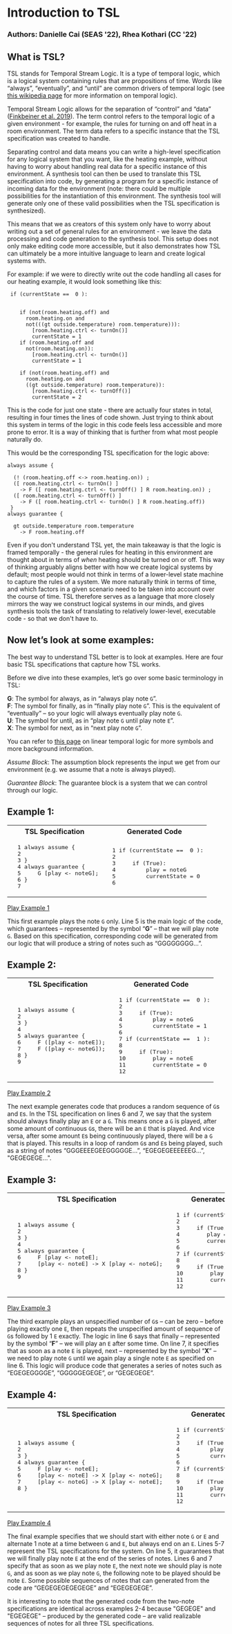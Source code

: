 # Introduction to TSL

### Authors: Danielle Cai (SEAS '22), Rhea Kothari (CC '22)

## What is TSL? 

TSL stands for Temporal Stream Logic. It is a type of temporal logic, which is a logical system containing rules that are propositions of time. Words like “always”, “eventually”, and “until” are common drivers of temporal logic (see [this wikipedia page](https://en.wikipedia.org/wiki/Temporal_logic) for more information on temporal logic). 

Temporal Stream Logic allows for the separation of “control” and “data” ([Finkbeiner et al. 2019](https://arxiv.org/abs/1712.00246)). The term control refers to the temporal logic of a given environment - for example, the rules for turning on and off heat in a room environment. The term data refers to a specific instance that the TSL specification was created to handle. 

Separating control and data means you can write a high-level specification for any logical system that you want, like the heating example, without having to worry about handling real data for a specific instance of this environment. A synthesis tool can then be used to translate this TSL specification into code, by generating a program for a specific instance of incoming data for the environment (note: there could be multiple possibilities for the instantiation of this environment. The synthesis tool will generate only one of these valid possibilities when the TSL specification is synthesized). 

This means that we as creators of this system only have to worry about writing out a set of general rules for an environment - we leave the data processing and code generation to the synthesis tool. This setup does not only make editing code more accessible, but it also demonstrates how TSL can ultimately be a more intuitive language to learn and create logical systems with.

For example: if we were to directly write out the code handling all cases for our heating example, it would look something like this: 

```
 if (currentState ==  0 ): 
  

    if (not(room.heating.off) and
      room.heating.on and
      not(((gt outside.temperature) room.temperature))):
        [room.heating.ctrl <- turnOn()]
        currentState = 1
    if (room.heating.off and
      not(room.heating.on)):
        [room.heating.ctrl <- turnOn()]
        currentState = 1

    if (not(room.heating.off) and
      room.heating.on and
      ((gt outside.temperature) room.temperature)):
        [room.heating.ctrl <- turnOff()]
        currentState = 2
```

This is the code for just one state - there are actually four states in total, resulting in four times the lines of code shown. Just trying to think about this system in terms of the logic in this code feels less accessible and more prone to error. It is a way of thinking that is further from what most people naturally do. 

This would be the corresponding TSL specification for the logic above:

```
always assume {

  (! (room.heating.off <-> room.heating.on)) ;
  ([ room.heating.ctrl <- turnOn() ]
    -> F ([ room.heating.ctrl <- turnOff() ] R room.heating.on)) ;
  ([ room.heating.ctrl <- turnOff() ]
    -> F ([ room.heating.ctrl <- turnOn() ] R room.heating.off))
 }
always guarantee {

  gt outside.temperature room.temperature
    -> F room.heating.off
```

Even if you don't understand TSL yet, the main takeaway is that the logic is framed temporally - the general rules for heating in this environment are thought about in terms of _when_ heating should be turned on or off. This way of thinking arguably aligns better with how we create logical systems by default; most people would not think in terms of a lower-level state machine to capture the rules of a system. We more naturally think in terms of time, and which factors in a given scenario need to be taken into account over the course of time. TSL therefore serves as a language that more closely mirrors the way we construct logical systems in our minds, and gives synthesis tools the task of translating to relatively lower-level, executable code - so that we don't have to.

## Now let’s look at some examples:

The best way to understand TSL better is to look at examples. Here are four basic TSL specifications that capture how TSL works.

Before we dive into these examples, let’s go over some basic terminology in TSL:

**G**: The symbol for always, as in “always play note `G`”.\
**F**: The symbol for finally, as in “finally play note `G`”. This is the equivalent of “eventually” – so your logic will always eventually play note `G`.\
**U**: The symbol for until, as in “play note `G` until play note `E`”.\
**X**: The symbol for next, as in “next play note `G`”.

You can refer to [this page](https://en.wikipedia.org/wiki/Linear_temporal_logic) on linear temporal logic for more symbols and more background information.

*Assume Block*: The assumption block represents the input we get from our environment (e.g. we assume that a note is always played).

*Guarantee Block*: The guarantee block is a system that we can control through our logic. 


## Example 1:

<table>
<tr>
<th>TSL Specification</th>
<th>Generated Code</th>
</tr>
<tr>
<td>
<pre>
  1 always assume {
  2    
  3 }
  4 always guarantee {
  5     G [play <- noteG];
  6 }
  7
</pre>
</td>
<td>

<pre>
  1 if (currentState ==  0 ):
  2
  3     if (True):
  4         play = noteG
  5         currentState = 0
  6
</pre>

</td>
</tr>
</table>

[Play Example 1](https://barnard-pl-labs.github.io/tsltools/music.html)

This first example plays the note `G` only. Line 5 is the main logic of the code, which guarantees – represented by the symbol “**G**” – that we will play note `G`. Based on this specification, corresponding code will be generated from our logic that will produce a string of notes such as “GGGGGGGG…”.					

## Example 2: 

<table>
<tr>
<th>TSL Specification</th>
<th>Generated Code</th>
</tr>
<tr>
<td>
<pre>
  1 always assume {
  2     
  3 }
  4 
  5 always guarantee {
  6     F ([play <- noteE]);
  7     F ([play <- noteG]);
  8 }
  9
</pre>
</td>
<td>

<pre>
  1 if (currentState ==  0 ):
  2
  3     if (True):
  4         play = noteG
  5         currentState = 1
  6
  7 if (currentState ==  1 ):
  8 
  9     if (True):
  10        play = noteE
  11        currentState = 0
  12
</pre>

</td>
</tr>
</table>

[Play Example 2](https://barnard-pl-labs.github.io/tsltools/music2.html)

The next example generates code that produces a random sequence of `G`s and `E`s. In the TSL specification on lines 6 and 7, we say that the system should always finally play an `E` or a `G`. This means once a `G` is played, after some amount of continuous `G`s, there will be an `E` that is played. And vice versa, after some amount `E`s being continuously played, there will be a `G` that is played. This results in a loop of random `G`s and `E`s being played, such as a string of notes “GGGEEEEGEEGGGGGE…”, “EGEGEGEEEEEEG…”, "GEGEGEGE...".

## Example 3:

<table>
<tr>
<th>TSL Specification</th>
<th>Generated Code</th>
</tr>
<tr>
<td>
<pre>
  1 always assume {
  2     
  3 }
  4 
  5 always guarantee {
  6     F [play <- noteE];
  7     [play <- noteE] -> X [play <- noteG];
  8 }
  9 
</pre>
</td>
<td>

<pre>
  1 if (currentState ==  0 ):
  2
  3     if (True):
  4        play = noteE
  5        currentState = 1
  6
  7 if (currentState ==  1 ):
  8
  9     if (True):
  10        play = noteG
  11        currentState = 0
  12
</pre>

</td>
</tr>
</table>

[Play Example 3](https://barnard-pl-labs.github.io/tsltools/music2.html)

The third example plays an unspecified number of `G`s – can be zero – before playing exactly one `E`, then repeats the unspecified amount of sequence of `G`s followed by 1 `E` exactly. The logic in line 6 says that finally – represented by the symbol “**F**” – we will play an `E` after some time. On line 7, it specifies that as soon as a note `E` is played, next – represented by the symbol “**X**” – we need to play note `G` until we again play a single note `E` as specified on line 6. This logic will produce code that generates a series of notes such as “EGEGEGGGGE”, “GGGGGEGEGE”, or “GEGEGEGE”.

## Example 4: 

<table>
<tr>
<th>TSL Specification</th>
<th>Generated Code</th>
</tr>
<tr>
<td>
<pre>
  1 always assume {
  2    
  3 }
  4 always guarantee {
  5     F [play <- noteE];
  6     [play <- noteE] -> X [play <- noteG];
  7     [play <- noteG] -> X [play <- noteE];
  8 }
</pre>
</td>
<td>

<pre>
  1 if (currentState ==  0 ):
  2
  3     if (True):
  4         play = noteE
  5         currentState = 1
  6
  7 if (currentState ==  1 ):
  8 
  9     if (True):
  10        play = noteG
  11        currentState = 0
  12
</pre>

</td>
</tr>
</table>

[Play Example 4](https://barnard-pl-labs.github.io/tsltools/music2.html)

The final example specifies that we should start with either note `G` or `E` and alternate 1 note at a time between `G` and `E`, but always end on an `E`. Lines 5-7 represent the TSL specifications for the system. On line 5, it guarantees that we will finally play note `E` at the end of the series of notes. Lines 6 and 7 specify that as soon as we play note `E`, the next note we should play is note `G`, and as soon as we play note `G`, the following note to be played should be note `E`. Some possible sequences of notes that can generated from the code are “GEGEGEGEGEGEGE” and “EGEGEGEGE”.

It is interesting to note that the generated code from the two-note specifications are identical across examples 2-4 because "GEGEGE" and "EGEGEGE" – produced by the generated code – are valid realizable sequences of notes for all three TSL specifications. 

